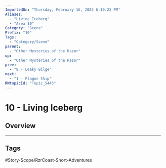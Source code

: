 ```yaml
---
ImportedOn: "Thursday, February 16, 2023 6:10:23 PM"
Aliases:
  - "Living Iceberg"
  - "Area 10"
Category: "Scene"
Prefix: "10"
Tags:
  - "Category/Scene"
parent:
  - "Other Mysteries of the Razor"
up:
  - "Other Mysteries of the Razor"
prev:
  - "8 - Leaky Bilge"
next:
  - "1 - Plague Ship"
RWtopicId: "Topic_5445"
---
```

# 10 - Living Iceberg
## Overview

---
## Tags
#Story-Scope/RzrCoast-Short-Adventures

